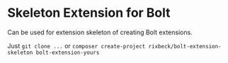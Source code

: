 Skeleton Extension for Bolt
================================

Can be used for extension skeleton of creating Bolt extensions.

Just `git clone ...` or `composer create-project rixbeck/bolt-extension-skeleton bolt-extension-yours`

